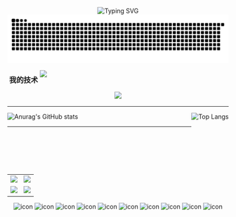 <p align="center">
  <img src="https://readme-typing-svg.demolab.com?font=Fira+Code&pause=1000&center=true&vCenter=true&width=435&lines=document.wite('Hello+Flycran');Welcome+to+Flycran's+homepage!" alt="Typing SVG" />
  <br/>
  <img src="https://raw.githubusercontent.com/flycran/flycran/main/assets/github-contribution-grid-snake.svg"/>
</p>

<img align="right" width="430px" src="https://user-images.githubusercontent.com/86134803/230763346-2e98cf15-eebb-4070-a0ae-d3de32311dcc.gif"/>
 
<h3 align="center">
  我的技术
</h3>

<div align="center">
  <img src="https://skillicons.dev/icons?perline=7&theme=dark&i=html,css,sass,js,ts,jquery,md,svg,vue,react,redux,emotion,git,nodejs,rollupjs,electron,nestjs,jenkins,mongodb,mysql,webpack,vite,github,discord,stackoverflow,ai,ps,pr,vscode,webstorm"/>
</div>

<hr/>
<div>
  <img src="https://github-readme-stats.vercel.app/api?username=flycran&hide_title=true&icon_color=0092E8&show_icons=true&locale=cn&include_all_commits=true&hide=issues&hide_border=true" alt="Anurag's GitHub stats"/>
  <img align="right" height="140px" src="https://github-readme-stats.vercel.app/api/top-langs/?username=flycran&layout=compact&title_color=0092E8&locale=cn&hide_border=true&card_width=340&hide_title=true" alt="Top Langs"/>
</div>
<hr/>

<table align="center" width="100%">
  <tr>
    <td align="center">
      <img src="https://stats.justsong.cn/api/juejin?lang=zh-CN&id=1737682330585838"/>
    </td>
    <td align="center">
      <img src="https://stats.justsong.cn/api/github?lang=zh-CN&username=flycran"/>
    </td>
  </tr>
  <tr>
    <td align="center">
      <img src="https://stats.justsong.cn/api/leetcode?lang=zh-CN&cn=true&username=cheng-feng-fei-he-4"/>
    </td>
    <td align="center">
      <img src="https://stats.justsong.cn/api/bilibili?lang=zh-CN&hide_border=true&id=1970056592"/>
    </td>
  </tr>
</table>
<div align="center">
  <img src="https://techstack-generator.vercel.app/js-icon.svg" alt="icon" width="80" height="80" />
  <img src="https://techstack-generator.vercel.app/ts-icon.svg" alt="icon" width="80" height="80" />
  <img src="https://techstack-generator.vercel.app/react-icon.svg" alt="icon" width="80" height="80" />
  <img src="https://techstack-generator.vercel.app/webpack-icon.svg" alt="icon" width="80" height="80" />
  <img src="https://techstack-generator.vercel.app/sass-icon.svg" alt="icon" width="80" height="80" />
  <img src="https://techstack-generator.vercel.app/eslint-icon.svg" alt="icon" width="80" height="80" />
  <img src="https://techstack-generator.vercel.app/prettier-icon.svg" alt="icon" width="80" height="80" />
  <img src="https://techstack-generator.vercel.app/github-icon.svg" alt="icon" width="80" height="80" />
  <img src="https://techstack-generator.vercel.app/mysql-icon.svg" alt="icon" width="80" height="80" />
  <img src="https://techstack-generator.vercel.app/nginx-icon.svg" alt="icon" width="80" height="80" /></div>
</div>
